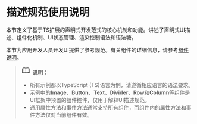 # 描述规范使用说明<a name="ZH-CN_TOPIC_0000001110948892"></a>

本节定义了基于TS扩展的声明式开发范式的核心机制和功能。讲述了声明式UI描述、组件化机制、UI状态管理、渲染控制语法和语法糖。

本节为应用开发人员开发UI提供了参考规范。有关组件的详细信息，请参考[组件说明](ts-universal-events-click.md)。

>![](../../public_sys-resources/icon-note.gif) **说明：** 
>-   所有示例都以TypeScript \(TS\)语言为例，请遵循相应语言的语法要求。
>-   示例中的**Image**、**Button**、**Text**、**Divider**、**Row**和**Column**等组件是UI框架中预置的组件控件，仅用于解释UI描述规范。
>-   通用属性方法和事件方法通常支持所有组件，而组件内的属性方法和事件方法仅对当前组件有效。


